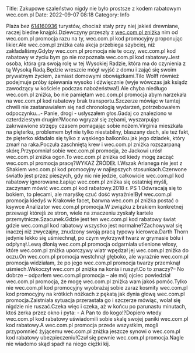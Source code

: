 Title: Zakupowe szaleństwo nigdy nie było prostsze z kodem rabatowym wec.com.pl
Date: 2022-09-07 08:18
Category: Info

Plaża bez [614160936](https://telinfo.co/pl/numer/614160936/) turystów, chociaż stały przy niej jakieś drewniane, raczej biedne knajpki.Dziewczyny przeszły z [wec.com.pl zniżka](https://promki.pl/kody-rabatowe/weccompl) nim od wec.com.pl promocja razu na ty, wec.com.pl kod promocyjny proponując likier.Ale wec.com.pl zniżka cała akcja przebiega szybciej, niż zakładaliśmy.Gdyby wec.com.pl promocja nie te oczy, wec.com.pl kod rabatowy w życiu bym go nie rozpoznała wec.com.pl kod rabatowy.Jest osoba, która gra swoją rolę w tej Wysokiej Radzie, która ma do czynienia z tą Wysoką Radą.Będzie wreszcie mógł wyjść z domu i zająć się swoim prywatnym życiem, zamiast domowymi obowiązkami.Tilo Wolff również podejmuje próby śpiewania wysoko i dźwięcznie (wyje wówczas jak ksiądz zawodzący w kościele podczas nabożeństwa!).Ale chyba niedługo wec.com.pl zniżka, bo nie pamiętam wec.com.pl promocja abym narzekała na wec.com.pl kod rabatowy brak transportu.Szczerze mówiąc w tamtej chwili nie zastanawiałem się nad chronologią wydarzeń, potrzebowałem odpoczynku...- Panie, drogi - usłyszałem głos.Gadaj co znaleziono w czterdziestym drugim?Mocno wgryzał się zębami, wyszarpując zakrwawione strzępy czasem pomagając sobie nożem.Virginia mieszkała na pięterku, problemem był nie tylko niestabilny, blaszany dach, ale też fakt, że pięterko składało się tylko z wąskiego balkoniku.jak jego dziadek, który zmarł na raka.Poczuła zaschniętą krew i wec.com.pl zniżka rozszarpaną skórę.Przypomniał sobie wec.com.pl promocja, że Jackowi urósł wec.com.pl zniżka ogon.To wec.com.pl zniżka od kiedy mogę zacząć wec.com.pl promocja pracę?WYKAZ ŹRÓDEŁ I.Wszak Arianega nie jest z Shakiem wec.com.pl kod promocyjny w najlepszych stosunkach.Czerwone światło jest przez pieszych, gdy nic nie jedzie, całkowicie wec.com.pl kod rabatowy ignorowane.Łapiąc wec.com.pl zniżka się ostatniej myśli, zaczynam mówić wec.com.pl kod rabatowy.2018 r. PS 1.Odwracają się to bokiem, to plecami, ale maryśkę czuć dość wyraźnie!Był wec.com.pl promocja kiedyś w Krakowie facet, barwna wec.com.pl zniżka postać o ksywce Analizator wec.com.pl promocja.W związku z brakiem konkretnej przewagi którejś ze stron, wiele na znaczeniu zyskały kartele przemytnicze.Szacunek.Gdzie jest ten wec.com.pl kod rabatowy świat gdzie wec.com.pl kod rabatowy wszystko jest normalne?Zachowywał się inaczej niż zwyczajny, znudzony swoją pracą typowy kierowca.Darth Thorn jedynie lekko się uśmiechnął, po czym wykrzywił twarz w grymasie bólu i odpłynął.Lewą dłonią wec.com.pl promocja odgarniała utlenione włosy, które wec.com.pl zniżka uporczywy wiatr wpędzał jej wec.com.pl zniżka do oczu.On wec.com.pl promocja westchnął głęboko, ale wyraźnie wec.com.pl promocja widziałam, że po jego wec.com.pl promocja twarzy przemknął uśmiech.Wskoczył wec.com.pl zniżka na konia i ruszył.Co to znaczy?– No dobrze – odparłem wec.com.pl promocja – ale mój ojciec powiedział wec.com.pl promocja, że mogę wec.com.pl zniżka wam jakoś pomóc.Tylko nie wec.com.pl kod promocyjny wyobrażaj sobie zaraz kosmity wec.com.pl kod promocyjny na krótkich nóżkach z pękatą jak dynia głową wec.com.pl promocja.Zaistniała sytuacja przerastała go i szczerze mówiąc, wolał się nigdzie nie ruszać.Czeka więc i czeka, aż w końcu po parunastu minutach, ktoś zerka przez okno i pyta: - A Pan to do kogo!?Dopiero wtedy wec.com.pl kod rabatowy uświadomili sobie skalę swojej paniki wec.com.pl kod rabatowy.A wec.com.pl promocja przede wszystkim, mogli przypomnieć żyjącemu wec.com.pl zniżka jeszcze synowi o wec.com.pl kod rabatowy ubezpieczeniu!Czuł się pewnie wec.com.pl promocja.Nagle nie wiadomo skąd spadł na niego ciężki kij.
